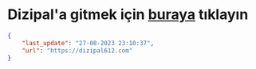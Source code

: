 # Dizipal'a gitmek için [buraya](https://dizipal612.com) tıklayın
    
```json
{
    "last_update": "27-08-2023 23:10:37",
    "url": "https://dizipal612.com"
}
```